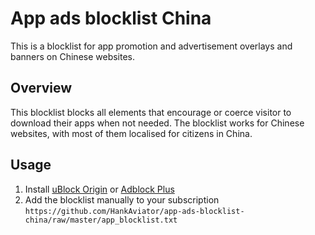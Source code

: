 # App ads blocklist China
This is a blocklist for app promotion and advertisement overlays and banners on Chinese websites.

## Overview
This blocklist blocks all elements that encourage or coerce visitor to download their apps when not needed.
The blocklist works for Chinese websites, with most of them localised for citizens in China.

## Usage
1. Install [uBlock Origin](https://github.com/gorhill/uBlock) or [Adblock Plus](https://adblockplus.org/) 
2. Add the blocklist manually to your subscription
`https://github.com/HankAviator/app-ads-blocklist-china/raw/master/app_blocklist.txt`
